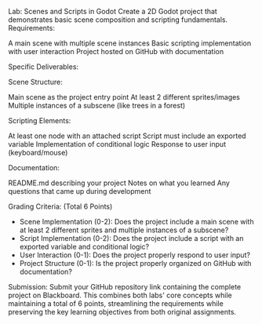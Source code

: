 Lab: Scenes and Scripts in Godot
Create a 2D Godot project that demonstrates basic scene composition and scripting fundamentals.
Requirements:

A main scene with multiple scene instances
Basic scripting implementation with user interaction
Project hosted on GitHub with documentation

Specific Deliverables:

Scene Structure:

Main scene as the project entry point
At least 2 different sprites/images
Multiple instances of a subscene (like trees in a forest)


Scripting Elements:

At least one node with an attached script
Script must include an exported variable
Implementation of conditional logic
Response to user input (keyboard/mouse)


Documentation:

README.md describing your project
Notes on what you learned
Any questions that came up during development



Grading Criteria: (Total 6 Points)

- Scene Implementation (0-2): Does the project include a main scene with at least 2 different sprites and multiple instances of a subscene?
- Script Implementation (0-2): Does the project include a script with an exported variable and conditional logic?
- User Interaction (0-1): Does the project properly respond to user input?
- Project Structure (0-1): Is the project properly organized on GitHub with documentation?

Submission:
Submit your GitHub repository link containing the complete project on Blackboard.
This combines both labs' core concepts while maintaining a total of 6 points, streamlining the requirements while preserving the key learning objectives from both original assignments.
